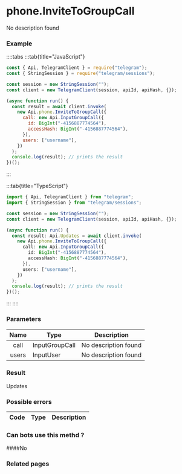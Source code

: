 # phone.InviteToGroupCall

No description found

### [](#example)Example

::::tabs
:::tab{title="JavaScript"}

```js
const { Api, TelegramClient } = require("telegram");
const { StringSession } = require("telegram/sessions");

const session = new StringSession("");
const client = new TelegramClient(session, apiId, apiHash, {});

(async function run() {
  const result = await client.invoke(
    new Api.phone.InviteToGroupCall({
      call: new Api.InputGroupCall({
        id: BigInt("-4156887774564"),
        accessHash: BigInt("-4156887774564"),
      }),
      users: ["username"],
    })
  );
  console.log(result); // prints the result
})();
```

:::

:::tab{title="TypeScript"}

```ts
import { Api, TelegramClient } from "telegram";
import { StringSession } from "telegram/sessions";

const session = new StringSession("");
const client = new TelegramClient(session, apiId, apiHash, {});

(async function run() {
  const result: Api.Updates = await client.invoke(
    new Api.phone.InviteToGroupCall({
      call: new Api.InputGroupCall({
        id: BigInt("-4156887774564"),
        accessHash: BigInt("-4156887774564"),
      }),
      users: ["username"],
    })
  );
  console.log(result); // prints the result
})();
```

:::
::::

### [](#parameters)Parameters

| Name  | Type           | Description          |
| :---: | -------------- | -------------------- |
| call  | InputGroupCall | No description found |
| users | InputUser      | No description found |

### [](#result)Result

Updates

### [](#possible-errors)Possible errors

| Code | Type | Description |
| :--: | ---- | ----------- |

### [](#can-bots-use-this-method)Can bots use this methd ?

####No

### [](#related-pages)Related pages
